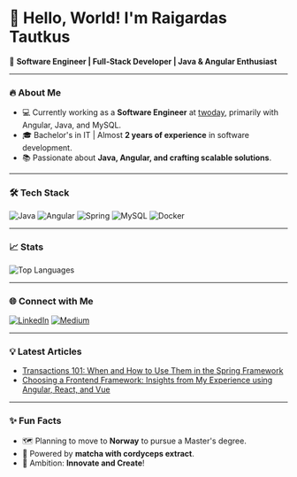 # 👋 Hello, World! I'm Raigardas Tautkus 

🚀 **Software Engineer | Full-Stack Developer | Java & Angular Enthusiast**

---

### 🔥 About Me
- 💻 Currently working as a **Software Engineer** at [twoday](https://twoday.com), primarily with Angular, Java, and MySQL.
- 🎓 Bachelor's in IT | Almost **2 years of experience** in software development.
- 📚 Passionate about **Java, Angular, and crafting scalable solutions**.

---

### 🛠️ Tech Stack
![Java](https://img.shields.io/badge/-Java-007396?logo=java&logoColor=white&style=flat)
![Angular](https://img.shields.io/badge/-Angular-DD0031?logo=angular&logoColor=white&style=flat)
![Spring](https://img.shields.io/badge/-Spring-6DB33F?logo=spring&logoColor=white&style=flat)
![MySQL](https://img.shields.io/badge/-MySQL-4479A1?logo=mysql&logoColor=white&style=flat)
![Docker](https://img.shields.io/badge/-Docker-2496ED?logo=docker&logoColor=white&style=flat)

---

### 📈 Stats
![Top Languages](https://github-readme-stats.vercel.app/api/top-langs/?username=betadeveloper&layout=compact&theme=radical)

---

### 🌐 Connect with Me
[![LinkedIn](https://img.shields.io/badge/-LinkedIn-blue?logo=linkedin&logoColor=white&style=flat)](https://www.linkedin.com/in/raigardas-tautkus/)
[![Medium](https://img.shields.io/badge/-Medium-black?logo=medium&logoColor=white&style=flat)](https://medium.com/@raigardastautkus)

---

### 💡 Latest Articles
- [Transactions 101: When and How to Use Them in the Spring Framework](https://raigardastautkus.medium.com/transactions-101-when-and-how-to-use-them-in-java-spring-8c0c08531700)
- [Choosing a Frontend Framework: Insights from My Experience using Angular, React, and Vue](https://raigardastautkus.medium.com/choosing-a-frontend-framework-insights-from-my-experience-using-angular-react-and-vue-ea39d7bdd3c4)

---

### ✨ Fun Facts
- 🗺️ Planning to move to **Norway** to pursue a Master's degree.
- 🍵 Powered by **matcha with cordyceps extract**.
- 🎯 Ambition: **Innovate and Create**!
